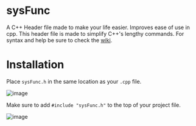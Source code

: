 # sysFunc
A C++ Header file made to make your life easier.
Improves ease of use in cpp.
This header file is made to simplify C++'s lengthy commands.
For syntax and help be sure to check the [wiki](https://github.com/jasontheone111/sysFunc/wiki).
# Installation

Place `sysFunc.h` in the same location as your `.cpp` file.

![image](https://github.com/jasontheone111/sysFunc/assets/78160470/eef9bd71-3f31-4e06-b429-4873302bce40)

Make sure to add `#include "sysFunc.h"` to the top of your project file.

![image](https://github.com/jasontheone111/sysFunc/assets/78160470/f1790f13-4375-45fd-a286-94405ad09752)
